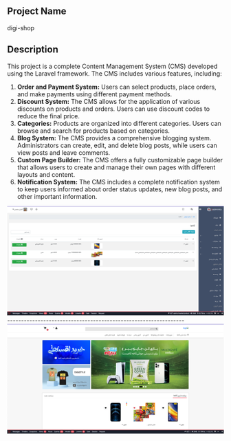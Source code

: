 ## Project Name
digi-shop

## Description
This project is a complete Content Management System (CMS) developed using the Laravel framework. The CMS includes various features, including:

1. <strong>Order and Payment System:</strong> Users can select products, place orders, and make payments
using different payment methods.
2. <strong>Discount System:</strong> The CMS allows for the application of various discounts on products and orders. Users can use discount codes to reduce the final price.
3. <strong>Categories:</strong> Products are organized into different categories. Users can browse and search for products based on categories.
4. <strong>Blog System:</strong> The CMS provides a comprehensive blogging system. Administrators can create, edit, and delete blog posts, while users can view posts and leave comments.
5. <strong>Custom Page Builder:</strong> The CMS offers a fully customizable page builder that allows users to create and manage their own pages with different layouts and content.
6. <strong>Notification System:</strong> The CMS includes a complete notification system to keep users informed about order status updates, new blog posts, and other important information.

<img src="/public/admin-assets/adminPanel.png">
----------------------------------------------------------------
<img src="/public/admin-assets/customerPage.png">
